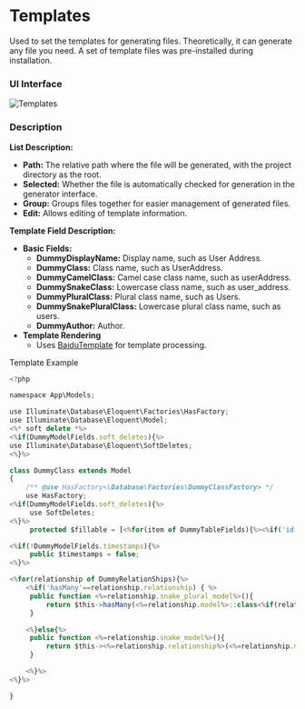 # Templates
Used to set the templates for generating files. Theoretically, it can generate any file you need. A set of template files was pre-installed during installation.

### UI Interface

![Templates](/template.png)

### Description
**List Description:**
* **Path:** The relative path where the file will be generated, with the project directory as the root.
* **Selected:** Whether the file is automatically checked for generation in the generator interface.
* **Group:**  Groups files together for easier management of generated files.
* **Edit:** Allows editing of template information.

**Template Field Description:**
* **Basic Fields:**
  * **DummyDisplayName:** Display name, such as User Address.
  * **DummyClass:** Class name, such as UserAddress.
  * **DummyCamelClass:** Camel case class name, such as userAddress.
  * **DummySnakeClass:** Lowercase class name, such as user_address.
  * **DummyPluralClass:** Plural class name, such as Users.
  * **DummySnakePluralClass:** Lowercase plural class name, such as users.
  * **DummyAuthor:** Author.
* **Template Rendering**
  * Uses [BaiduTemplate](https://wangxiao.github.io/BaiduTemplate/) for template processing.

Template Example
```js
<?php

namespace App\Models;

use Illuminate\Database\Eloquent\Factories\HasFactory;
use Illuminate\Database\Eloquent\Model;
<%* soft delete *%>
<%if(DummyModelFields.soft_deletes){%>
use Illuminate\Database\Eloquent\SoftDeletes;
<%}%>

class DummyClass extends Model
{
    /** @use HasFactory<\Database\Factories\DummyClassFactory> */
    use HasFactory;
<%if(DummyModelFields.soft_deletes){%>
     use SoftDeletes;
<%}%>
     protected $fillable = [<%for(item of DummyTableFields){%><%if('id'!=item.field_name) { %>'<%=item.field_name%>',<%}%><%}%>];

<%if(!DummyModelFields.timestamps){%>
     public $timestamps = false;
<%}%>

<%for(relationship of DummyRelationShips){%>
    <%if('hasMany'==relationship.relationship) { %>
     public function <%=relationship.snake_plural_model%>(){
         return $this->hasMany(<%=relationship.model%>::class<%if(relationship.foreign_key) { %>,'<%=relationship.foreign_key%>'<%}%>);
     }

    <%}else{%>
     public function <%=relationship.snake_model%>(){
         return $this-><%=relationship.relationship%>(<%=relationship.model%>::class<%if(relationship.foreign_key) { %>,'<%=relationship.foreign_key%>'<%}%>);
     }

    <%}%>
<%}%>

}
```
